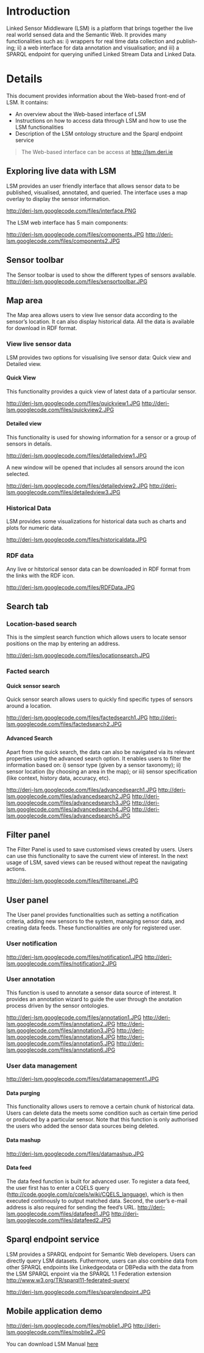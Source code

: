 # Introduction #

Linked Sensor Middleware (LSM) is a platform that brings together the live real world sensed data and the Semantic Web. It provides many functionalities such as: i) wrappers for real time data collection and publish- ing; ii) a web interface for data annotation and visualisation; and iii) a SPARQL endpoint for querying unified Linked Stream Data and Linked Data.


# Details #

This  document provides information about the Web-based front-end of LSM. It contains:
  * An overview about the Web-based interface of LSM
  * Instructions on how to access data through LSM and how to use the LSM functionalities
  * Description of the LSM ontology structure and the Sparql endpoint service
> The Web-based interface can be access at http://lsm.deri.ie

## Exploring live data with LSM ##
LSM provides an user friendly interface that allows sensor data to be published, visualised, annotated, and queried. The interface uses a map overlay to display the sensor information.

http://deri-lsm.googlecode.com/files/interface.PNG

The LSM web interface has 5 main components:

http://deri-lsm.googlecode.com/files/components.JPG
http://deri-lsm.googlecode.com/files/components2.JPG

## Sensor toolbar ##
The Sensor toolbar is used to show the different types of sensors available.
http://deri-lsm.googlecode.com/files/sensortoolbar.JPG
## Map area ##
The Map area allows users to view live sensor data according to the sensor’s location. It can also display historical data. All the data is available for download in RDF format.
### View live sensor data ###
LSM provides two options for visualising live sensor data: Quick view and Detailed view.
#### Quick View ####
This functionality provides a quick view of latest data of a particular sensor.

http://deri-lsm.googlecode.com/files/quickview1.JPG
http://deri-lsm.googlecode.com/files/quickview2.JPG

#### Detailed view ####
This functionality is used for showing information for a sensor or a group of sensors in details.

http://deri-lsm.googlecode.com/files/detailedview1.JPG

A new window will be opened that includes all sensors around the icon selected.

http://deri-lsm.googlecode.com/files/detailedview2.JPG
http://deri-lsm.googlecode.com/files/detailedview3.JPG

### Historical Data ###

LSM provides some visualizations for historical data such as charts and plots for numeric data.

http://deri-lsm.googlecode.com/files/historicaldata.JPG

### RDF data ###

Any live or hitstorical sensor data can be downloaded in RDF format from the links with the RDF icon.

http://deri-lsm.googlecode.com/files/RDFData.JPG

## Search tab ##
### Location-based search ###
This is the simplest search function which allows users to locate sensor positions on the map by entering an address.

http://deri-lsm.googlecode.com/files/locationsearch.JPG

### Facted search ###
#### Quick sensor search ####
Quick sensor search allows users to quickly find specific types of sensors around a location.

http://deri-lsm.googlecode.com/files/factedsearch1.JPG
http://deri-lsm.googlecode.com/files/factedsearch2.JPG

#### Advanced Search ####
Apart from the quick search, the data can also be navigated via its relevant properties using the advanced search option. It enables users to filter the information based on: i) sensor type (given by a sensor taxonomy); ii) sensor location (by choosing an area in the map); or iii) sensor specification (like context, history data, accuracy, etc).

http://deri-lsm.googlecode.com/files/advancedsearch1.JPG
http://deri-lsm.googlecode.com/files/advancedsearch2.JPG
http://deri-lsm.googlecode.com/files/advancedsearch3.JPG
http://deri-lsm.googlecode.com/files/advancedsearch4.JPG
http://deri-lsm.googlecode.com/files/advancedsearch5.JPG

## Filter panel ##
The Filter Panel is used to save customised views created by users. Users can use this functionality to save the current view of interest. In the next usage of LSM, saved views can be reused without repeat the navigating actions.

http://deri-lsm.googlecode.com/files/filterpanel.JPG

## User panel ##
The User panel provides functionalities such as setting a notification criteria, adding new sensors to the system, managing sensor data, and creating data feeds. These functionalities are only for registered user.

### User notification ###

http://deri-lsm.googlecode.com/files/notification1.JPG
http://deri-lsm.googlecode.com/files/notification2.JPG

### User annotation ###
This function is used to annotate a sensor data source of interest. It provides an annotation wizard to guide the user through the anotation process driven by the sensor ontologies.

http://deri-lsm.googlecode.com/files/annotation1.JPG
http://deri-lsm.googlecode.com/files/annotation2.JPG
http://deri-lsm.googlecode.com/files/annotation3.JPG
http://deri-lsm.googlecode.com/files/annotation4.JPG
http://deri-lsm.googlecode.com/files/annotation5.JPG
http://deri-lsm.googlecode.com/files/annotation6.JPG

### User data management ###
http://deri-lsm.googlecode.com/files/datamanagement1.JPG

#### Data purging ####
This functionality allows users to remove a certain chunk of historical data. Users can delete data the meets some condition such as certain time period or produced by a particular sensor. Note that this function is only authorised the users who added the sensor data sources being deleted.

#### Data mashup ####

http://deri-lsm.googlecode.com/files/datamashup.JPG

#### Data feed ####
The data feed function is built for advanced user. To register a data feed, the user first has to enter a CQELS query (http://code.google.com/p/cqels/wiki/CQELS_language), which is then executed continously to output matched data. Second, the user’s e-mail address is also required for sending the feed’s URL.
http://deri-lsm.googlecode.com/files/datafeed1.JPG
http://deri-lsm.googlecode.com/files/datafeed2.JPG

## Sparql endpoint service ##
LSM provides a SPARQL endpoint for Semantic Web developers. Users can directly query LSM datasets. Futhermore, users can also combine data from other SPARQL endpoints like Linkedgeodata or DBPedia with  the data from the LSM SPARQL enpoint via the SPARQL 1.1 Federation extension http://www.w3.org/TR/sparql11-federated-query/

http://deri-lsm.googlecode.com/files/sparqlendpoint.JPG

## Mobile application demo ##
http://deri-lsm.googlecode.com/files/moblie1.JPG
http://deri-lsm.googlecode.com/files/moblie2.JPG

You can download LSM Manual [here](http://deri-lsm.googlecode.com/files/lsmmanual_v1.1.pdf)